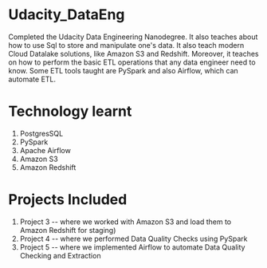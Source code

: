 # Udacity_DataEng

Completed the Udacity Data Engineering Nanodegree.
It also teaches about how to use Sql to store and manipulate one's data. It also teach
modern Cloud Datalake solutions, like Amazon S3 and Redshift. Moreover, it teaches on how
to perform the basic ETL operations that any data engineer need to know. Some ETL tools taught
are PySpark and also Airflow, which can automate ETL.

# Technology learnt
1. PostgresSQL
2. PySpark
3. Apache Airflow
4. Amazon S3 
5. Amazon Redshift

# Projects Included
1. Project 3 -- where we worked with Amazon S3 and load them to Amazon Redshift for staging)
2. Project 4 -- where we performed Data Quality Checks using PySpark 
3. Project 5 -- where we implemented Airflow to automate Data Quality Checking and Extraction
